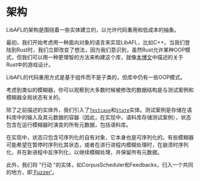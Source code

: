 # 架构

LibAFL的架构是围绕着一些实体建立的，以允许代码重用和低成本的抽象。

最初，我们开始考虑用一种面向对象的语言来实现LibAFL，比如C++。当我们登陆到Rust时，我们立即改变了想法，因为我们意识到，虽然Rust允许某种OOP模式，但我们可以用一种更理智的方法来构建这个库，就像[本博文](https://kyren.github.io/2018/09/14/rustconf-talk.html)中描述的关于Rust中的游戏设计。

LibAFL的代码重用方式是基于组件而不是子类的，但库中仍有一些OOP模式。

考虑到类似的模糊器，你可以观察到大多数时候被修改的数据结构是与测试案例和模糊器全局状态有关的。

除了之前描述的实体外，我们引入了[`Testcase`](https://docs.rs/libafl/0.6/libafl/corpus/testcase/struct.Testcase.html)和[`State`](https://docs.rs/libafl/0.6/libafl/state/struct.StdState.html)实体。测试案例是存储在语料库中的输入及其元数据的容器（因此，在实现中，语料库存储测试案例），状态包含在运行模糊器时演变的所有元数据，包括语料库。

在实现中，状态只包含可序列化的自有对象，它本身也是可序列化的。有些模糊器可能希望在暂停时序列化其状态，或者在进行进程内模糊处理时，在崩溃时序列化，并在新进程中反序列化，以继续模糊处理，并保留所有元数据。

此外，我们将 "行动 "的实体，如CorpusScheduler和Feedbacks，归入一个共同的地方，即[`Fuzzer'](https://docs.rs/libafl/0.6.1/libafl/fuzzer/struct.StdFuzzer.html)。
